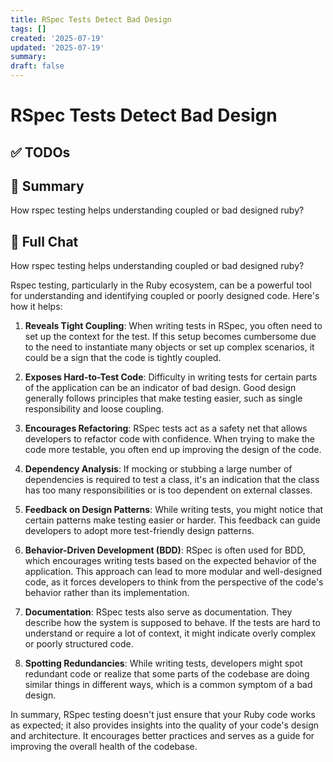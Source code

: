 ```yaml
---
title: RSpec Tests Detect Bad Design
tags: []
created: '2025-07-19'
updated: '2025-07-19'
summary:
draft: false
---
```


# RSpec Tests Detect Bad Design

## ✅ TODOs


## 📌 Summary
How rspec testing helps understanding coupled or bad designed ruby?

## 🧠 Full Chat


How rspec testing helps understanding coupled or bad designed ruby? 

Rspec testing, particularly in the Ruby ecosystem, can be a powerful tool for understanding and identifying coupled or poorly designed code. Here's how it helps:

1. **Reveals Tight Coupling**: When writing tests in RSpec, you often need to set up the context for the test. If this setup becomes cumbersome due to the need to instantiate many objects or set up complex scenarios, it could be a sign that the code is tightly coupled.

2. **Exposes Hard-to-Test Code**: Difficulty in writing tests for certain parts of the application can be an indicator of bad design. Good design generally follows principles that make testing easier, such as single responsibility and loose coupling.

3. **Encourages Refactoring**: RSpec tests act as a safety net that allows developers to refactor code with confidence. When trying to make the code more testable, you often end up improving the design of the code.

4. **Dependency Analysis**: If mocking or stubbing a large number of dependencies is required to test a class, it's an indication that the class has too many responsibilities or is too dependent on external classes.

5. **Feedback on Design Patterns**: While writing tests, you might notice that certain patterns make testing easier or harder. This feedback can guide developers to adopt more test-friendly design patterns.

6. **Behavior-Driven Development (BDD)**: RSpec is often used for BDD, which encourages writing tests based on the expected behavior of the application. This approach can lead to more modular and well-designed code, as it forces developers to think from the perspective of the code's behavior rather than its implementation.

7. **Documentation**: RSpec tests also serve as documentation. They describe how the system is supposed to behave. If the tests are hard to understand or require a lot of context, it might indicate overly complex or poorly structured code.

8. **Spotting Redundancies**: While writing tests, developers might spot redundant code or realize that some parts of the codebase are doing similar things in different ways, which is a common symptom of a bad design.

In summary, RSpec testing doesn't just ensure that your Ruby code works as expected; it also provides insights into the quality of your code's design and architecture. It encourages better practices and serves as a guide for improving the overall health of the codebase.